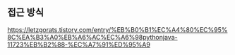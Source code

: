 ## 접근 방식
https://letzgorats.tistory.com/entry/%EB%B0%B1%EC%A4%80%EC%95%8C%EA%B3%A0%EB%A6%AC%EC%A6%98pythonjava-11723%EB%B2%88-%EC%A7%91%ED%95%A9
